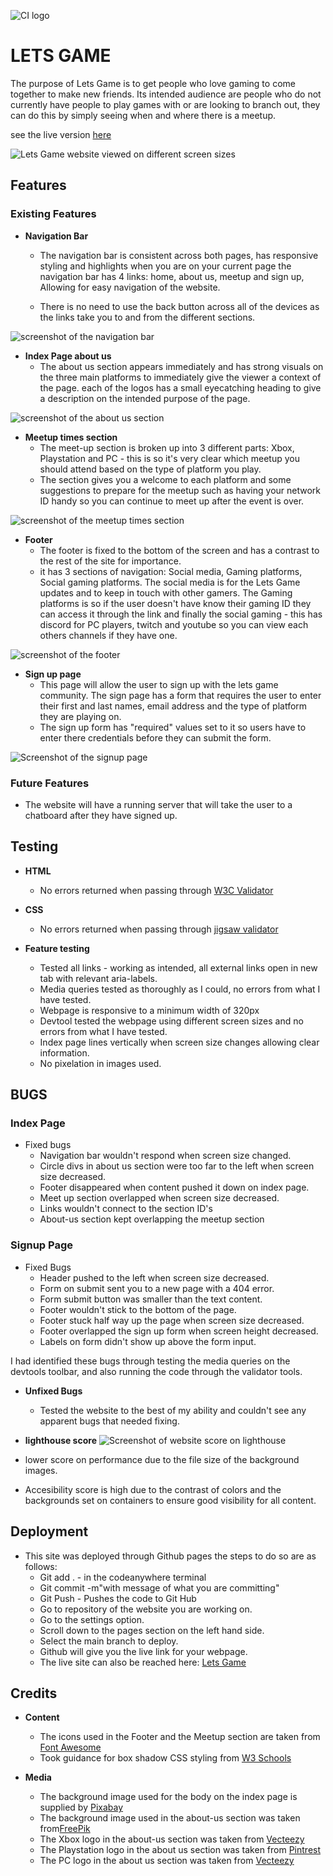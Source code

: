 ![CI logo](https://codeinstitute.s3.amazonaws.com/fullstack/ci_logo_small.png)

# LETS GAME

The purpose of Lets Game is to get people who love gaming to come together to make new friends.
Its intended audience are people who do not currently have people to play games with or are looking to branch out, they can do this by simply seeing when
and where there is a meetup.

see the live version [here](https://liamedwards931.github.io/Project1-LetsGame/)

![Lets Game website viewed on different screen sizes](readme/images/responsive-screenshot.png)

## Features

### Existing Features

- **Navigation Bar**

  - The navigation bar is consistent across both pages, has responsive styling and highlights when you are on your current page
the navigation bar has 4 links: home, about us, meetup and sign up, Allowing for easy navigation of the website.

  - There is no need to use the back button across all of the devices as the links take you to and from the different sections.

![screenshot of the navigation bar](readme/images/navbar-letsgame.png)

- **Index Page about us**
  - The about us section appears immediately and has strong visuals on the three main platforms to immediately give the viewer a context of the page.
    each of the logos has a small eyecatching heading to give a description on the intended purpose of the page.

![screenshot of the about us section](readme/images/aboutus%20screenshot.jpg)

- **Meetup times section**
  - The meet-up section is broken up into 3 different parts: Xbox, Playstation and PC - this is so it's very clear which meetup you should attend
    based on the type of platform you play.
  - The section gives you a welcome to each platform and some suggestions to prepare for the meetup such as having your network ID handy so you can continue to meet up after the event is over.

![screenshot of the meetup times section](readme/images/meetuptimes%20screenshot.jpg)

- **Footer**
  - The footer is fixed to the bottom of the screen and has a contrast to the rest of the site for importance.
  - it has 3 sections of navigation: Social media, Gaming platforms, Social gaming platforms. The social media is for the Lets Game updates and to keep in touch with other gamers. The Gaming platforms is so if the user doesn't have know their gaming ID they can access it through the link and finally the social gaming - this has discord for PC players, twitch and youtube so you can view each others channels if they have one.

![screenshot of the footer](readme/images/footer%20screenshot.png)

- **Sign up page**
  - This page will allow the user to sign up with the lets game community. The sign page has a form that requires the user to enter their first and last names, email address and the type of platform they are playing on.
  - The sign up form has "required" values set to it so users have to enter there credentials before they can submit the form.

![Screenshot of the signup page](readme/images/signupscreenshot.jpg)

### Future Features

- The website will have a running server that will take the user to a chatboard after they have signed up.

## Testing

- **HTML**
  - No errors returned when passing through [W3C Validator](https://validator.w3.org/nu/?doc=https%3A%2F%2Fliamedwards931.github.io%2FProject1-LetsGame%2F)

- **CSS**
  - No errors returned when passing through [jigsaw validator](https://jigsaw.w3.org/css-validator/validator?uri=https%3A%2F%2Fliamedwards931.github.io%2FProject1-LetsGame%2F&profile=css3svg&usermedium=all&warning=1&vextwarning=&lang=en)

- **Feature testing**
  - Tested all links - working as intended, all external links open in new tab with relevant aria-labels.
  - Media queries tested as thoroughly as I could, no errors from what I have tested.
  - Webpage is responsive to a minimum width of 320px
  - Devtool tested the webpage using different screen sizes and no errors from what I have tested.
  - Index page lines vertically when screen size changes allowing clear information.
  - No pixelation in images used.
 
## BUGS

### Index Page

- Fixed bugs
  - Navigation bar wouldn't respond when screen size changed.
  - Circle divs in about us section were too far to the left when screen size decreased.
  - Footer disappeared when content pushed it down on index page.
  - Meet up section overlapped when screen size decreased.
  - Links wouldn't connect to the section ID's
  - About-us section kept overlapping the meetup section
  
### Signup Page

- Fixed Bugs
  - Header pushed to the left when screen size decreased.
  - Form on submit sent you to a new page with a 404 error.
  - Form submit button was smaller than the text content.
  - Footer wouldn't stick to the bottom of the page.
  - Footer stuck half way up the page when screen size decreased.
  - Footer overlapped the sign up form when screen height decreased.
  - Labels on form didn't show up above the form input.

I had identified these bugs through testing the media queries on the devtools toolbar, and also running the code through the validator tools.
  
- **Unfixed Bugs**
  - Tested the website to the best of my ability and couldn't see any apparent bugs that needed fixing.

- **lighthouse score**
![Screenshot of website score on lighthouse](readme/images/lighthouse-score.png)
- lower score on performance due to the file size of the background images.
- Accesibility score is high due to the contrast of colors and the backgrounds set on containers to ensure good visibility for all content.
  
## Deployment

- This site was deployed through Github pages the steps to do so are as follows:
  - Git add . - in the codeanywhere terminal
  - Git commit -m"with message of what you are committing"
  - Git Push - Pushes the code to Git Hub
  - Go to repository of the website you are working on.
  - Go to the settings option.
  - Scroll down to the pages section on the left hand side.
  - Select the main branch to deploy.
  - Github will give you the live link for your webpage.
  - The live site can also be reached here: [Lets Game](https://liamedwards931.github.io/Project1-LetsGame/)

## Credits

- **Content**
  - The icons used in the Footer and the Meetup section are taken from [Font Awesome](https://fontawesome.com/kits)
  - Took guidance for box shadow CSS styling from [W3 Schools](https://www.w3schools.com/)

- **Media**
  - The background image used for the body on the index page is supplied by [Pixabay](https://pixabay.com/)
  - The background image used in the about-us section was taken from[FreePik](https://www.freepik.com/free-photo/cool-geometric-triangular-figure-neon-laser-light-great-backgrounds_9970519.htm#query=background%20gaming&position=2&from_view=search&track=ais)
  - The Xbox logo in the about-us section was taken from [Vecteezy](https://www.vecteezy.com)
  - The Playstation logo in the about us section was taken from [Pintrest](https://www.pinterest.co.uk/pin/598204763023781305/)
  - The PC logo in the about us section was taken from [Vecteezy](https://www.vecteezy.com/free-vector/pc-logo)

